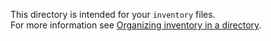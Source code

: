 This directory is intended for your `inventory` files.  
For more information see [Organizing inventory in a directory](https://docs.ansible.com/ansible/latest/inventory_guide/intro_inventory.html#organizing-inventory-in-a-directory).